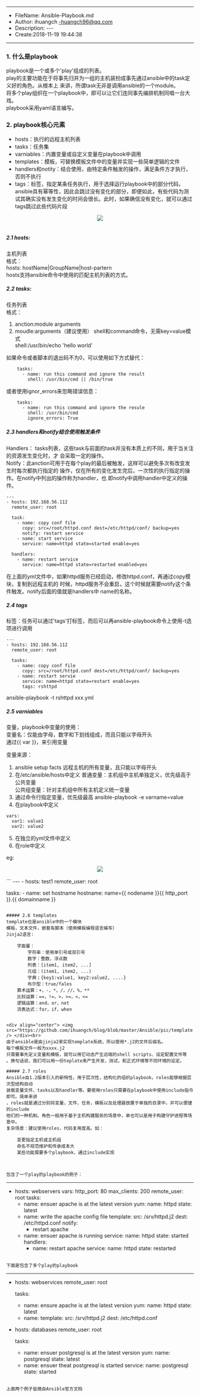 ___
- FileName: Ansible-Playbook.md
- Author: ihuangch -huangch96@qq.com
- Description: ---
- Create:2018-11-19 19:44:38
___

### 1. 什么是playbook
playbook是一个或多个'play'组成的列表。  
play的主要功能在于将事先归并为一组的主机装扮成事先通过ansible中的task定义好的角色。从根本上
来讲，所谓task无非是调用ansible的一个module。  
将多个play组织在一个playbook中，即可以让它们连同事先编排机制同唱一台大戏。  
playbook采用yaml语言编写。  

### 2. playbook核心元素
- hosts：执行的远程主机列表
- tasks：任务集
- varniables：内置变量或自定义变量在playbook中调用
- templates：模板，可替换模板文件中的变量并实现一些简单逻辑的文件
- handlers和notity：结合使用，由特定条件触发的操作，满足条件方才执行，否则不执行
- tags：标签，指定某条任务执行，用于选择运行playbook中的部分代码，ansible具有幂等性，因此会跳过没有变化的部分，即便如此，有些代码为测试其确实没有发生变化的时间会很长。此时，如果确信没有变化，就可以通过tags跳过此些代码片段

<div align="center"> <img src="https://github.com/ihuangch/blog/blob/master/Ansible/pic/playbook.png" /> </div><br>

##### 2.1 hosts:
主机列表  
格式：  
hosts: hostName|GroupName|host-partern  
hosts支持ansible命令中使用的匹配主机列表的方式。  

##### 2.2 tasks:
任务列表  
格式：  
1. anction:module arguments
2. moudle:arguments（建议使用）
shell和command命令，无需key=value模式  
shell:/usr/bin/echo 'hello world'  

如果命令或者脚本的退出码不为0，可以使用如下方式替代：  
```
	tasks:
	  - name: run this command and ignore the result
	    shell: /usr/bin/cmd || /bin/true
```
或者使用ignor_errors来忽略错误信息：
```
	tasks:
	  - name: run this command and ignore the resule
	    shell: /usr/bin/cmd
		ignore_errors: True
```

##### 2.3 handlers和notify结合使用触发条件
Handlers： tasks列表，这些task与前面的task并没有本质上的不同，用于当关注的资源发生变化时，才
会采取一定的操作。  
Notify：此anction可用于在每个play的最后被触发，这样可以避免多次有改变发生时每次都执行指定的
操作，仅在所有的变化发生完后，一次性的执行指定的操作。在notify中列出的操作称为handler，也
即notify中调用handler中定义的操作。  
```
---
- hosts: 192.168.56.112
  remote_user: root

  task:
    - name: copy conf file
	  copy: src=/root/httpd.conf dest=/etc/httpd/conf/ backup=yes
	  notify: restart service
	- name: start service
	  service: name=httpd state=started enable=yes

  handlers:
    - name: restart service
	  service: name=httpd state=restarted enabled=yes
```
在上面的yml文件中，如果httpd服务已经启动，修改httpd.conf，再通过copy模块，复制到远程主机的
时候，httpd服务不会重启，这个时候就需要notify这个条件触发。notify后面的值就是handlers中
name的名称。  

##### 2.4 tags
标签：任务可以通过'tags'打标签，而后可以再ansible-playbook命令上使用-t选项进行调用
```
---
- hosts: 192.168.56.112
  remote_user: root

  tasks:
    - name: copy conf file
	  copy: src=/root/httpd.conf dest=/etc/httpd/conf/ backup=yes
	- name: restart servie 
	  service: name=httpd state=restart enable=yes
	  tags: rshttpd
```
ansible-playbook -t rshttpd xxx.yml

##### 2.5 varniables
变量，playbook中变量的使用：  
变量名：仅能由字母，数字和下划线组成，而且只能以字母开头  
通过{{ var }}，来引用变量  

变量来源：
1. ansible setup facts 远程主机的所有变量，且只能以字母开头
2. 在/etc/ansible/hosts中定义
普通变量：主机组中主机单独定义，优先级高于公共变量  
公共组变量：针对主机组中所有主机定义统一变量
3. 通过命令行指定变量，优先级最高
ansible-playbook -e varname=value
4. 在playbook中定义
```
vars:
  var1: value1
  var2: value2
```
5. 在独立的yml文件中定义
6. 在role中定义

eg:  
<div align="center"> <img src="https://github.com/ihuangch/blog/blob/master/Ansible/pic/playbook-var.png" /> </div><br>
```
---
- hosts: test1
  remote_user: root

  tasks:
    - name: set hostname
	  hostname: name={{ nodename }}{{ http_port }}.{{ domainname }}
```

##### 2.6 templates
template也是ansible中的一个模块
模板，文本文件，嵌套有脚本（使用模板编程语言编写）  
Jinja2语言:  

	字面量：  
		字符串：使用单引号或双引号
		数字：整数，浮点数
		列表：[item1, item2, ...]
		元组：(item1, item2, ...)
		字典；{key1:value1, key2:value2, ....}
		布尔型：true/fales
	算术运算：+，-，*，/，//，%，**  
	比较运算：==，!=，>，>=，<，<=
	逻辑运算：and，or，not
	流表达式：for，if，when


<div align="center"> <img src="https://github.com/ihuangch/blog/blob/master/Ansible/pic/template.png" /> </div><br>
由于ansible是由jinja2来实现template系统，所以使用*.j2的文件后缀名。
每个模板文件一般为xxxx.j2  
只需要事先定义变量和模板，就可以用它动态产生远端的shell scripts、设定配置文件等
。换句话说，我们可以用一份teplate来产生开发，测试，和正式环境等不同环境的设定。

##### 2.7 roles
Ansible自1.2版本引入的新特性，用于层次性，结构化的组织playbook，roles能够根据层次型结构自动
装载变量文件、tasks以及handler等。要使用roles只需要在playbook中使用include指令即可。简单来讲
，roles就是通过分别将变量，文件，任务，模板以及处理器放置于单独的目录中，并可以便捷的include
他们的一种机制。角色一般用于基于主机构建服务的场景中，单也可以是用于构建守护进程等场景中。  
复杂场景：建议使用roles，代码复用度高。如：
	
	变更指定主机或主机组
	命名不规范维护和传承成本大
	某些功能需要多个playbook，通过include实现



包含了一个play的playbook的例子：  

```
---
- hosts: webservers
  vars:
    http_port: 80
	max_clients: 200
  remote_user: root
  tasks:
  - name: ensuer apache is at the latest version
    yum:
	  name: httpd
	  state: latest
  - name: write the apache config file
    template:
	  src: /srv/httpd.j2
	  dest: /etc/httpd.conf
	notify:
	- restart apache
  - name: ensuer apache is running
    service:
	  name: httpd
	  state: started
  handlers:
    - name: restart apache
	  service:
	    name: httpd
		state: restarted
```

下面是包含了多个play的playbook

```
---
- hosts: webservices
  remote_user: root

  tasks:
    - name: ensure apache is at the latest version
	  yum:
	    name: httpd
		state: latest
	- name:
	  template:
	    src: /srv/httpd.j2
		dest: /etc/httpd.conf

- hosts: databases
  remote_user: root

  tasks:
    - name: ensuer postgresql is at the latest version
	  yum:
	    name: postgresql
		state: latest
	- name: ensuer theat postgresql is started
	  service:
	    name: postgresql
		state: started
```

上面两个例子皆摘自Ansible官方文档


